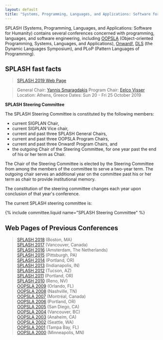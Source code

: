 ```yaml
---
layout: default
title: "Systems, Programming, Languages, and Applications: Software for Humanity (SPLASH)"
---
```

SPLASH (Systems, Programming, Languages, and Applications: Software for Humanity) contains several conferences concerned with programming, languages, and software engineering, including [OOPSLA](/Conferences/OOPSLA)  (Object-oriented Programming, Systems, Languages, and Applications), [Onward!](/Conferences/Onward), [DLS](/Conferences/DLS) (the Dynamic Languages Symposium), and PLoP (Pattern Languages of Programming).

SPLASH fast facts
-----------------

> [SPLASH 2019 Web Page](http://splashcon.org/)

> General Chair: [Yannis Smaragdakis](https://yanniss.github.io/)
> Program Chair: [Eelco Visser](https://eelcovisser.org/)
> Location: Athens, Greece
> Dates: Sun 20 - Fri 25 October 2019

**SPLASH Steering Committee**

The SPLASH Steering Committee is constituted by the following
members:

-   current SIGPLAN Chair,
-   current SIGPLAN Vice chair,
-   current and past three SPLASH General Chairs,
-   current and past three OOPSLA Program Chairs, 
-   current and past three Onward! Program Chairs, and
-   the outgoing Chair of the Steering Committee, for one year past the end of
    his or her term as Chair.

The Chair of the Steering Committee is elected by the Steering Committee from
among the members of the committee to serve a two-year term.  The outgoing
chair serves an additional year on the committee past his or her term as chair
to provide institutional memory.

The constitution of the steering committee changes each year upon conclusion
of that year's conference.

The current SPLASH steering committee is:

{% include committee.liquid name="SPLASH Steering Committee" %}


Web Pages of Previous Conferences
---------------------------------
> [SPLASH 2018](http://2018.splashcon.org/) (Boston, MA)  
> [SPLASH 2017](http://2017.splashcon.org/) (Vancouver, Canada)  
> [SPLASH 2016](http://2016.splashcon.org/) (Amsterdam, The Netherlands)  
> [SPLASH 2015](http://2015.splashcon.org/) (Pittsburgh, PA)  
> [SPLASH 2014](http://2014.splashcon.org/) (Portland, OR)  
> [SPLASH 2013](http://splashcon.org/2013/) (Indianapolis, IN)  
> [SPLASH 2012](http://splashcon.org/2012/) (Tucson, AZ)  
> [SPLASH 2011](http://splashcon.org/2011/) (Portland, OR)  
> [SPLASH 2010](http://splashcon.org/2010/) (Reno, NV)  
> [OOPSLA 2009](http://www.oopsla.org/oopsla2009/) (Orlando, FL)  
> [OOPSLA 2008](http://www.oopsla.org/oopsla2008/) (Nashville, TN)  
> [OOPSLA 2007](http://www.oopsla.org/oopsla2007/) (Montr&#233;al, Canada)  
> [OOPSLA 2006](http://www.oopsla.org/2006/) (Portland, OR)  
> [OOPSLA 2005](http://www.oopsla.org/2005/) (San Diego, CA)  
> [OOPSLA 2004](http://www.oopsla.org/2004/) (Vancouver, BC)  
> [OOPSLA 2003](http://www.oopsla.org/oopsla2003/files/) (Anaheim, CA)  
> [OOPSLA 2002](http://oopsla.acm.org/oopsla2002/) (Seattle, WA)  
> [OOPSLA 2001](http://oopsla.acm.org/oopsla2001/) (Tampa Bay, FL)  
> [OOPSLA 2000](http://oopsla.acm.org/oopsla2k/) (Minneapolis, MN)   


